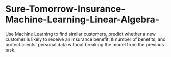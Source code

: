 # Sure-Tomorrow-Insurance-Machine-Learning-Linear-Algebra-
Use Machine Learning to find similar customers, predict whether a new customer is likely to receive an insurance benefit. &amp; number of benefits, and protect clients' personal data without breaking the model from the previous task.
